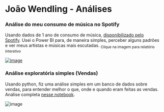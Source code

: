 # João Wendling - Análises

### Análise do meu consumo de música no Spotify
Usando dados de 1 ano de consumo de música, [disponibilizado pelo Spotify](https://support.spotify.com/us/article/data-rights-and-privacy-settings/). Usei o Power BI para, de maneira simples, perceber alguns padrões e ver meus artistas e músicas mais escutadas. <sub>Clique na imagem para relatório interativo</sub>

[![image](https://user-images.githubusercontent.com/54818262/123849392-1ff70d80-d8ef-11eb-91ad-52666c53aa0d.png)](https://app.powerbi.com/view?r=eyJrIjoiZGUxMzRmNmUtY2I0ZC00N2FjLTkyNjItN2UwMTc4MWYzYzI3IiwidCI6IjM5NmZjOTQ3LWUxMGQtNDg4MC05NTA4LTRmNzRkNDQ1ZmE1MCJ9&pageName=ReportSection)

### Análise exploratória simples (Vendas)
Usando python, fiz uma análise simples em um banco de dados sobre vendas, para entender melhor o que, onde e quando eram feitas as vendas. Análise completa [nesse notebook](https://github.com/joaogwendling/python/blob/main/An%C3%A1lise_Explorat%C3%B3ria_Simples_(Vendas).ipynb).

![image](https://user-images.githubusercontent.com/54818262/123850407-61d48380-d8f0-11eb-949b-f14593e93416.png)
